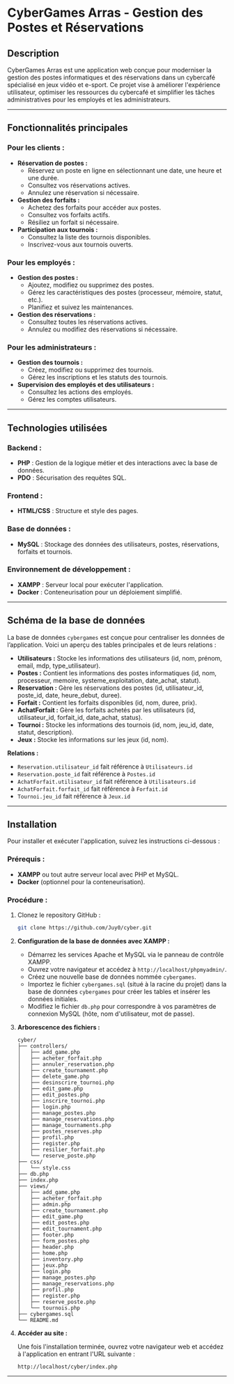 # CyberGames Arras - Gestion des Postes et Réservations

## **Description**

CyberGames Arras est une application web conçue pour moderniser la gestion des postes informatiques et des réservations dans un cybercafé spécialisé en jeux vidéo et e-sport. Ce projet vise à améliorer l'expérience utilisateur, optimiser les ressources du cybercafé et simplifier les tâches administratives pour les employés et les administrateurs.

---

## **Fonctionnalités principales**

### **Pour les clients :**

*   **Réservation de postes :**
    *   Réservez un poste en ligne en sélectionnant une date, une heure et une durée.
    *   Consultez vos réservations actives.
    *   Annulez une réservation si nécessaire.
*   **Gestion des forfaits :**
    *   Achetez des forfaits pour accéder aux postes.
    *   Consultez vos forfaits actifs.
    *   Résiliez un forfait si nécessaire.
*   **Participation aux tournois :**
    *   Consultez la liste des tournois disponibles.
    *   Inscrivez-vous aux tournois ouverts.

### **Pour les employés :**

*   **Gestion des postes :**
    *   Ajoutez, modifiez ou supprimez des postes.
    *   Gérez les caractéristiques des postes (processeur, mémoire, statut, etc.).
    *   Planifiez et suivez les maintenances.
*   **Gestion des réservations :**
    *   Consultez toutes les réservations actives.
    *   Annulez ou modifiez des réservations si nécessaire.

### **Pour les administrateurs :**

*   **Gestion des tournois :**
    *   Créez, modifiez ou supprimez des tournois.
    *   Gérez les inscriptions et les statuts des tournois.
*   **Supervision des employés et des utilisateurs :**
    *   Consultez les actions des employés.
    *   Gérez les comptes utilisateurs.

---

## **Technologies utilisées**

### **Backend :**

*   **PHP** : Gestion de la logique métier et des interactions avec la base de données.
*   **PDO** : Sécurisation des requêtes SQL.

### **Frontend :**

*   **HTML/CSS** : Structure et style des pages.

### **Base de données :**

*   **MySQL** : Stockage des données des utilisateurs, postes, réservations, forfaits et tournois.

### **Environnement de développement :**

*   **XAMPP** : Serveur local pour exécuter l'application.
*   **Docker** : Conteneurisation pour un déploiement simplifié.

---

## **Schéma de la base de données**

La base de données `cybergames` est conçue pour centraliser les données de l’application. Voici un aperçu des tables principales et de leurs relations :

*   **Utilisateurs :** Stocke les informations des utilisateurs (id, nom, prénom, email, mdp, type\_utilisateur).
*   **Postes :** Contient les informations des postes informatiques (id, nom, processeur, memoire, systeme\_exploitation, date\_achat, statut).
*   **Reservation :** Gère les réservations des postes (id, utilisateur\_id, poste\_id, date, heure\_debut, duree).
*   **Forfait :** Contient les forfaits disponibles (id, nom, duree, prix).
*   **AchatForfait :** Gère les forfaits achetés par les utilisateurs (id, utilisateur\_id, forfait\_id, date\_achat, status).
*   **Tournoi :** Stocke les informations des tournois (id, nom, jeu\_id, date, statut, description).
*   **Jeux :** Stocke les informations sur les jeux (id, nom).

**Relations :**

*   `Reservation.utilisateur_id` fait référence à `Utilisateurs.id`
*   `Reservation.poste_id` fait référence à `Postes.id`
*   `AchatForfait.utilisateur_id` fait référence à `Utilisateurs.id`
*   `AchatForfait.forfait_id` fait référence à `Forfait.id`
*   `Tournoi.jeu_id` fait référence à `Jeux.id`

---

## **Installation**

Pour installer et exécuter l'application, suivez les instructions ci-dessous :

### **Prérequis :**

*   **XAMPP** ou tout autre serveur local avec PHP et MySQL.
*   **Docker** (optionnel pour la conteneurisation).

### **Procédure :**

1.  Clonez le repository GitHub :

    ```bash
    git clone https://github.com/Juy0/cyber.git
    ```

2.  **Configuration de la base de données avec XAMPP :**
    *   Démarrez les services Apache et MySQL via le panneau de contrôle XAMPP.
    *   Ouvrez votre navigateur et accédez à `http://localhost/phpmyadmin/`.
    *   Créez une nouvelle base de données nommée `cybergames`.
    *   Importez le fichier `cybergames.sql` (situé à la racine du projet) dans la base de données `cybergames` pour créer les tables et insérer les données initiales.
    *   Modifiez le fichier `db.php` pour correspondre à vos paramètres de connexion MySQL (hôte, nom d'utilisateur, mot de passe).

3.  **Arborescence des fichiers :**

    ```
    cyber/
    ├── controllers/
    │   ├── add_game.php
    │   ├── acheter_forfait.php
    │   ├── annuler_reservation.php
    │   ├── create_tournament.php
    │   ├── delete_game.php
    │   ├── desinscrire_tournoi.php
    │   ├── edit_game.php
    │   ├── edit_postes.php
    │   ├── inscrire_tournoi.php
    │   ├── login.php
    │   ├── manage_postes.php
    │   ├── manage_reservations.php
    │   ├── manage_tournaments.php
    │   ├── postes_reserves.php
    │   ├── profil.php
    │   ├── register.php
    │   ├── resilier_forfait.php
    │   └── reserve_poste.php
    ├── css/
    │   └── style.css
    ├── db.php
    ├── index.php
    ├── views/
    │   ├── add_game.php
    │   ├── acheter_forfait.php
    │   ├── admin.php
    │   ├── create_tournament.php
    │   ├── edit_game.php
    │   ├── edit_postes.php
    │   ├── edit_tournament.php
    │   ├── footer.php
    │   ├── form_postes.php
    │   ├── header.php
    │   ├── home.php
    │   ├── inventory.php
    │   ├── jeux.php
    │   ├── login.php
    │   ├── manage_postes.php
    │   ├── manage_reservations.php
    │   ├── profil.php
    │   ├── register.php
    │   ├── reserve_poste.php
    │   └── tournois.php
    ├── cybergames.sql
    └── README.md
    ```
4.  **Accéder au site :**

    Une fois l'installation terminée, ouvrez votre navigateur web et accédez à l'application en entrant l'URL suivante :

    ```
    http://localhost/cyber/index.php
    ```

---